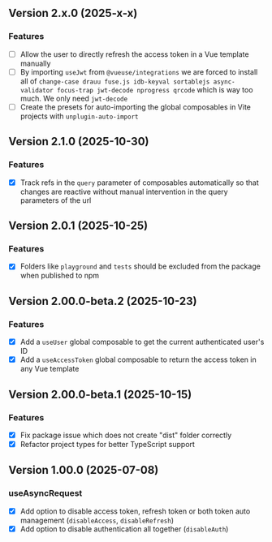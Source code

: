 ## Version 2.x.0 (2025-x-x)

### Features

- [ ] Allow the user to directly refresh the access token in a Vue template manually
- [ ] By importing `useJwt` from `@vueuse/integrations` we are forced to install all of `change-case drauu fuse.js idb-keyval sortablejs async-validator focus-trap jwt-decode nprogress qrcode` which is way too much. We only need `jwt-decode`
- [ ] Create the presets for auto-importing the global composables in Vite projects with `unplugin-auto-import`

## Version 2.1.0 (2025-10-30)

### Features

- [x] Track refs in the `query` parameter of composables automatically so that changes are reactive without manual intervention in the query parameters of the url

## Version 2.0.1 (2025-10-25)

### Features

- [x] Folders like `playground` and `tests` should be excluded from the package when published to npm

## Version 2.00.0-beta.2 (2025-10-23)

### Features

- [x] Add a `useUser` global composable to get the current authenticated user's ID
- [x] Add a `useAccessToken` global composable to return the access token in any Vue template

## Version 2.00.0-beta.1 (2025-10-15)

### Features

- [x] Fix package issue which does not create "dist" folder correctly
- [x] Refactor project types for better TypeScript support

## Version 1.00.0 (2025-07-08)

### useAsyncRequest

- [x] Add option to disable access token, refresh token or both token auto management (`disableAccess`, `disableRefresh`)
- [x] Add option to disable authentication all together (`disableAuth`)
